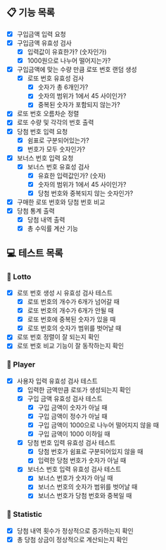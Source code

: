 ## 📋 기능 목록
- [X] 구입금액 입력 요청
- [X] 구입금액 유효성 검사 
    - [X] 입력값이 유효한가? (숫자인가)
    - [X] 1000원으로 나누어 떨어지는가?
- [X] 구입금액에 맞는 수량 만큼 로또 번호 랜덤 생성
    - [X] 로또 번호 유효성 검사
      - [X] 숫자가 총 6개인가?
      - [X] 숫자의 범위가 1에서 45 사이인가?
      - [X] 중복된 숫자가 포함되지 않는가?
- [X] 로또 번호 오름차순 정렬
- [X] 로또 수량 및 각각의 번호 출력
- [X] 당첨 번호 입력 요청
    - [X] 쉼표로 구분되어있는가?
    - [X] 번호가 모두 숫자인가?
- [X] 보너스 번호 입력 요청
    - [X] 보너스 번호 유효성 검사
        - [X] 유효한 입력값인가? (숫자)
        - [X] 숫자의 범위가 1에서 45 사이인가?
        - [X] 당첨 번호와 중복되지 않는 숫자인가?
- [X] 구매한 로또 번호와 당첨 번호 비교
- [X] 당첨 통계 출력
    - [X] 당첨 내역 출력
    - [X] 총 수익률 계산 기능

## 💻 테스트 목록
### 🎊 Lotto
- [X] 로또 번호 생성 시 유효성 검사 테스트
    - [X] 로또 번호의 개수가 6개가 넘어갈 때
    - [X] 로또 번호의 개수가 6개가 안될 때
    - [X] 로또 번호에 중복된 숫자가 있을 때
    - [X] 로또 번호의 숫자가 범위를 벗어날 때
- [X] 로또 번호 정렬이 잘 되는지 확인
- [X] 로또 번호 비교 기능이 잘 동작하는지 확인

### 👨 Player
- [X] 사용자 입력 유효성 검사 테스트
    - [X] 입력한 금액만큼 로또가 생성되는지 확인
    - [X] 구입 금액 유효성 검사 테스트
      - [X] 구입 금액이 숫자가 아닐 때
      - [X] 구입 금액이 정수가 아닐 때
      - [X] 구입 금액이 1000으로 나누어 떨어지지 않을 때
      - [X] 구입 금액이 1000 이하일 때
    - [X] 당첨 번호 입력 유효성 검사 테스트
      - [X] 당첨 번호가 쉼표로 구분되어있지 않을 때
      - [X] 입력한 당첨 번호가 숫자가 아닐 때
    - [X] 보너스 번호 입력 유효성 검사 테스트
      - [X] 보너스 번호가 숫자가 아닐 때
      - [X] 보너스 번호의 숫자가 범위를 벗어날 때
      - [X] 보너스 번호가 당첨 번호와 중복일 때
  
### 📄 Statistic
- [X] 당첨 내역 횟수가 정상적으로 증가하는지 확인
- [X] 총 당첨 상금이 정상적으로 계산되는지 확인